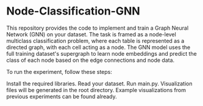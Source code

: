 # Node-Classification-GNN
This repository provides the code to implement and train a Graph Neural Network (GNN) on your dataset. The task is framed as a node-level multiclass classification problem, where each table is represented as a directed graph, with each cell acting as a node. The GNN model uses the full training dataset's supergraph to learn node embeddings and predict the class of each node based on the edge connections and node data.

To run the experiment, follow these steps:

Install the required libraries. Read your dataset. Run main.py. Visualization files will be generated in the root directory. Example visualizations from previous experiments can be found already.
